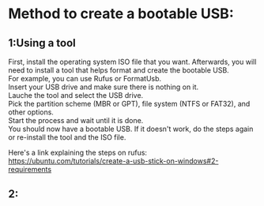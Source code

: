 # Method to create a bootable USB:
## 1:Using a tool 
First, install the operating system ISO file that you want. Afterwards, you will need to install a tool that helps format and create the bootable USB.   
For example, you can use Rufus or FormatUsb.    
Insert your USB drive and make sure there is nothing on it.    
Lauche the tool and select the USB drive.    
Pick the partition scheme (MBR or GPT), file system (NTFS or FAT32), and other options.     
Start the process and wait until it is done.    
You should now have a bootable USB. If it doesn't work, do the steps again or re-install the tool and the ISO file.    

Here's a link explaining the steps on rufus:    
https://ubuntu.com/tutorials/create-a-usb-stick-on-windows#2-requirements    


## 2:
